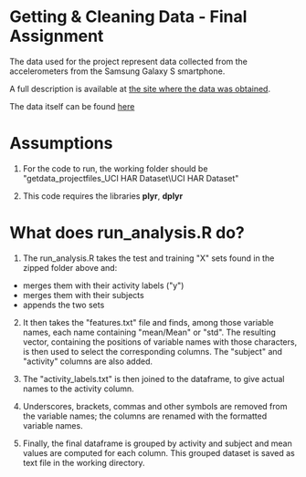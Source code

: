 # Getting & Cleaning Data - Final Assignment

The data used for the project represent data collected from the accelerometers from the Samsung Galaxy S smartphone. 

A full description is available at [the site where the data was obtained](http://archive.ics.uci.edu/ml/datasets/Human+Activity+Recognition+Using+Smartphones 
).

The data itself can be found [here](https://d396qusza40orc.cloudfront.net/getdata%2Fprojectfiles%2FUCI%20HAR%20Dataset.zip )

# Assumptions 

1. For the code to run, the working folder should be "getdata_projectfiles_UCI HAR Dataset\UCI HAR Dataset"

2. This code requires the libraries **plyr**, **dplyr**

# What does run_analysis.R do?

1. The run_analysis.R takes the test and training "X" sets found in the zipped folder above and:

- merges them with their activity labels ("y")
- merges them with their subjects
- appends the two sets

2. It then takes the "features.txt" file and finds, among those variable names, each name containing "mean/Mean" or "std". 
The resulting vector, containing the positions of variable names with those characters, is then used to select the corresponding columns.
The "subject" and "activity" columns are also added.

3. The "activity_labels.txt" is then joined to the dataframe, to give actual names to the activity column.

4. Underscores, brackets, commas and other symbols are removed from the variable names; the columns are renamed with the formatted variable names.

5. Finally, the final dataframe is grouped by activity and subject and mean values are computed for each column. This grouped dataset is saved as
text file in the working directory.
